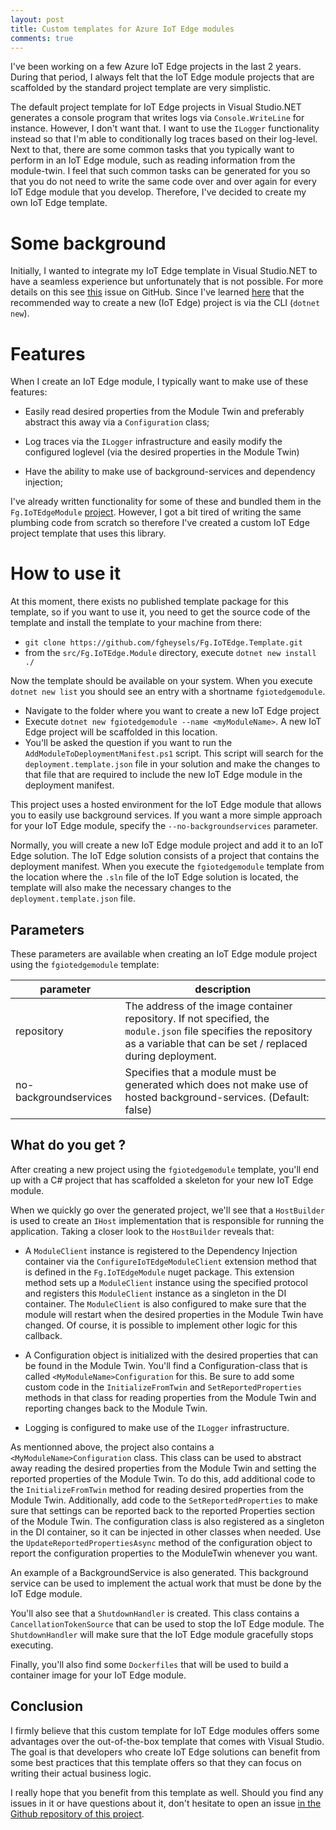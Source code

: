 ```yaml
---
layout: post
title: Custom templates for Azure IoT Edge modules
comments: true
---
```


I've been working on a few Azure IoT Edge projects in the last 2 years.  During that period, I always felt that the IoT Edge module projects that are scaffolded by the standard project template are very simplistic.

The default project template for IoT Edge projects in Visual Studio.NET generates a console program that writes logs via `Console.WriteLine` for instance.
However, I don't want that. I want to use the `ILogger` functionality instead so that I'm able to conditionally log traces based on their log-level.  
Next to that, there are some common tasks that you typically want to perform in an IoT Edge module, such as reading information from the module-twin.  I feel that such common tasks can be generated for you so that you do not need to write the same code over and over again for every IoT Edge module that you develop.
Therefore, I've decided to create my own IoT Edge template.

# Some background

Initially, I wanted to integrate my IoT Edge template in Visual Studio.NET to have a seamless experience but unfortunately that is not possible.  For more details on this see [this](https://github.com/microsoft/vs-azure-iot-edge-docs/issues/42) issue on GitHub.
Since I've learned [here](https://github.com/microsoft/vs-azure-iot-edge-docs/issues/42#issuecomment-1352222428) that the recommended way to create a new (IoT Edge) project is via the CLI (`dotnet new`).

# Features

When I create an IoT Edge module, I typically want to make use of these features:

- Easily read desired properties from the Module Twin and preferably abstract this away via a `Configuration` class;

- Log traces via the `ILogger` infrastructure and easily modify the configured loglevel (via the desired properties in the Module Twin)

- Have the ability to make use of background-services and dependency injection;

I've already written functionality for some of these and bundled them in the `Fg.IoTEdgeModule` [project](https://github.com/fgheysels/Fg.IoTEdgeModule).  However, I got a bit tired of writing the same plumbing code from scratch so therefore I've created a custom IoT Edge project template that uses this library.

# How to use it

At this moment, there exists no published template package for this template, so if you want to use it, you need to get the source code of the template and install the template to your machine from there:

- `git clone https://github.com/fgheysels/Fg.IoTEdge.Template.git`
- from the `src/Fg.IoTEdge.Module` directory, execute `dotnet new install ./`

Now the template should be available on your system.  When you execute `dotnet new list` you should see an entry with a shortname `fgiotedgemodule`.

- Navigate to the folder where you want to create a new IoT Edge project
- Execute `dotnet new fgiotedgemodule --name <myModuleName>`.  A new IoT Edge project will be scaffolded in this location.  
- You'll be asked the question if you want to run the `AddModuleToDeploymentManifest.ps1` script.  This script will search for the `deployment.template.json` file in your solution and make the  changes to that file that are required to include the new IoT Edge module in the deployment manifest.

This project uses a hosted environment for the IoT Edge module that allows you to easily use background services.  If you want a more simple approach for your IoT Edge module, specify the `--no-backgroundservices` parameter.

Normally, you will create a new IoT Edge module project and add it to an IoT Edge solution.  The IoT Edge solution consists of a project that contains the deployment manifest.
When you execute the `fgiotedgemodule` template from the location where the `.sln` file of the IoT Edge solution is located, the template will also make the necessary changes to the `deployment.template.json` file.

## Parameters

These parameters are available when creating an IoT Edge module project using the `fgiotedgemodule` template:

|**parameter**|**description**
|-|-|
|repository|The address of the image container repository.  If not specified, the `module.json` file specifies the repository as a variable that can be set / replaced during deployment.
|no-backgroundservices|Specifies that a module must be generated which does not make use of hosted background-services.  (Default: false)

## What do you get ?

After creating a new project using the `fgiotedgemodule` template, you'll end up with a C# project that has scaffolded a skeleton for your new IoT Edge module.

When we quickly go over the generated project, we'll see that a `HostBuilder` is used to create an `IHost` implementation that is responsible for running the application.
Taking a closer look to the `HostBuilder` reveals that:

- A `ModuleClient` instance is registered to the Dependency Injection container via the `ConfigureIoTEdgeModuleClient` extension method that is defined in the `Fg.IoTEdgeModule` nuget package.  This extension method sets up a `ModuleClient` instance using the specified protocol and registers this `ModuleClient` instance as a singleton in the DI container.  The `ModuleClient` is also configured to make sure that the module will restart when the desired properties in the Module Twin have changed.  Of course, it is possible to implement other logic for this callback.

- A Configuration object is initialized with the desired properties that can be found in the Module Twin.  You'll find a Configuration-class that is called `<MyModuleName>Configuration` for this.  Be sure to add some custom code in the `InitializeFromTwin` and `SetReportedProperties` methods in that class for reading properties from the Module Twin and reporting changes back to the Module Twin.

- Logging is configured to make use of the `ILogger` infrastructure.

As mentionned above, the project also contains a `<MyModuleName>Configuration` class.  This class can be used to abstract away reading the desired properties from the Module Twin and setting the reported properties of the Module Twin.  To do this, add additional code to the `InitializeFromTwin` method for reading desired properties from the Module Twin.  Additionally, add code to the `SetReportedProperties` to make sure that settings can be reported back to the reported Properties section of the Module Twin.
The configuration class is also registered as a singleton in the DI container, so it can be injected in other classes when needed.
Use the `UpdateReportedPropertiesAsync` method of the configuration object to report the configuration properties to the ModuleTwin whenever you want.

An example of a BackgroundService is also generated.  This background service can be used to implement the actual work that must be done by the IoT Edge module.

You'll also see that a `ShutdownHandler` is created.  This class contains a `CancellationTokenSource` that can be used to stop the IoT Edge module.  The `ShutdownHandler` will make sure that the IoT Edge module gracefully stops executing.

Finally, you'll also find some `Dockerfiles` that will be used to build a container image for your IoT Edge module.

## Conclusion

I firmly believe that this custom template for IoT Edge modules offers some advantages over the out-of-the-box template that comes with Visual Studio.
The goal is that developers who create IoT Edge solutions can benefit from some best practices that this template offers so that they can focus on writing their actual business logic.

I really hope that you benefit from this template as well.  Should you find any issues in it or have questions about it, don't hesitate to open an issue [in the Github repository of this project](https://github.com/fgheysels/Fg.IoTEdge.Template).